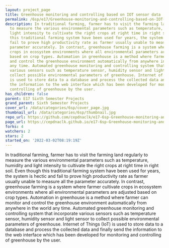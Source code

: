 ```yaml
---
layout: project_page
title: Greenhouse monitoring and controlling based on IOT sensor data
permalink: /6sp/e17/Greenhouse-monitoring-and-controlling-based-on-IOT-sensor-data/
description: In traditional farming, farmer has to visit the farming land regularly
  to measure the various environmental parameters such as temperature, humidity and
  light intensity to cultivate the right crops at right time in right soil. Even though
  this traditional farming system have been used for years, the system is hectic and
  fail to prove high productivity rate as farmer usually unable to measure all the
  parameter accurately. In contrast, greenhouse farming is a system where farmer cultivate
  crops in ecosystem environments where all environmental parameters are adjusted
  based on crop types. Automation in greenhouse is a method where farmer can monitor
  and control the greenhouse environment automatically from anywhere in the world
  any time. Automated greenhouse monitoring and controlling system that incorporate
  various sensors such as temperature sensor, humidity sensor and light sensor to
  collect possible environmental parameters of greenhouse. Internet of Things (IoT)
  is used to store data to a database and process the collected data and finally send
  the information to the web interface which has been developed for monitoring and
  controlling of greenhouse by the user.
has_children: false
parent: E17 Sixth Semester Projects
grand_parent: Sixth Semester Projects
cover_url: /data/categories/6sp/cover_page.jpg
thumbnail_url: /data/categories/6sp/thumbnail.jpg
repo_url: https://github.com/cepdnaclk/e17-6sp-Greenhouse-monitoring-and-controlling-based-on-IOT-sensor-data
page_url: https://cepdnaclk.github.io/e17-6sp-Greenhouse-monitoring-and-controlling-based-on-IOT-sensor-data
forks: 4
watchers: 2
stars: 2
started_on: '2022-03-02T08:19:19Z'
---
```


In traditional farming, farmer has to visit the farming land regularly to measure the various environmental parameters such as temperature, humidity and light intensity to cultivate the right crops at right time in right soil. Even though this traditional farming system have been used for years, the system is hectic and fail to prove high productivity rate as farmer usually unable to measure all the parameter accurately. In contrast, greenhouse farming is a system where farmer cultivate crops in ecosystem environments where all environmental parameters are adjusted based on crop types. Automation in greenhouse is a method where farmer can monitor and control the greenhouse environment automatically from anywhere in the world any time. Automated greenhouse monitoring and controlling system that incorporate various sensors such as temperature sensor, humidity sensor and light sensor to collect possible environmental parameters of greenhouse. Internet of Things (IoT) is used to store data to a database and process the collected data and finally send the information to the web interface which has been developed for monitoring and controlling of greenhouse by the user.